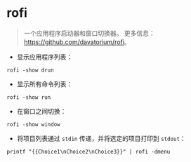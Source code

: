 # rofi

> 一个应用程序启动器和窗口切换器。
> 更多信息：<https://github.com/davatorium/rofi>。

- 显示应用程序列表：

`rofi -show drun`

- 显示所有命令列表：

`rofi -show run`

- 在窗口之间切换：

`rofi -show window`

- 将项目列表通过 `stdin` 传递，并将选定的项目打印到 `stdout`：

`printf "{{Choice1\nChoice2\nChoice3}}" | rofi -dmenu`